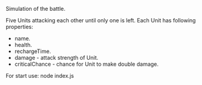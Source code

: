 Simulation of the battle.

Five Units attacking each other until only one is left. 
Each Unit has following properties:
  * name.
  * health.
  * rechargeTime.
  * damage - attack strength of Unit.
  * criticalChance - chance for Unit to make double damage.

For start use: node index.js
